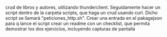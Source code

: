 crud de libros y autores, utilizando thunderclient. 
Seguidamente hacer un script dentro de la carpeta scripts, que haga un crud usando curl. 
Dicho script se llamará "peticiones_http.sh". 
Crear una entrada en el pakagejson para q lance el script crear un readme con un checklist, que permita demostrar los dos ejercicios, incluyendo capturas de pantalla